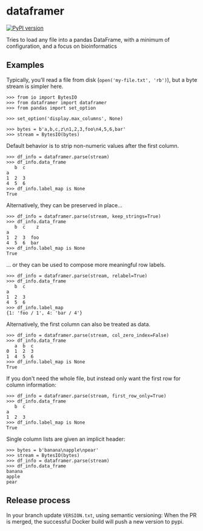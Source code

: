 # dataframer

[![PyPI version](https://badge.fury.io/py/dataframer.svg)](https://pypi.org/project/dataframer/)

Tries to load any file into a pandas DataFrame,
with a minimum of configuration,
and a focus on bioinformatics

## Examples

Typically, you’ll read a file from disk (`open('my-file.txt', 'rb')`),
but a byte stream is simpler here.

```
>>> from io import BytesIO
>>> from dataframer import dataframer
>>> from pandas import set_option

>>> set_option('display.max_columns', None)

>>> bytes = b'a,b,c,z\n1,2,3,foo\n4,5,6,bar'
>>> stream = BytesIO(bytes)

```

Default behavior is to strip non-numeric values after the first column.
```
>>> df_info = dataframer.parse(stream)
>>> df_info.data_frame
   b  c
a      
1  2  3
4  5  6
>>> df_info.label_map is None
True

```

Alternatively, they can be preserved in place...
```
>>> df_info = dataframer.parse(stream, keep_strings=True)
>>> df_info.data_frame
   b  c    z
a           
1  2  3  foo
4  5  6  bar
>>> df_info.label_map is None
True

```

... or they can be used to compose more meaningful row labels.
```
>>> df_info = dataframer.parse(stream, relabel=True)
>>> df_info.data_frame
   b  c
a      
1  2  3
4  5  6
>>> df_info.label_map
{1: 'foo / 1', 4: 'bar / 4'}

```

Alternatively, the first column can also be treated as data.
```
>>> df_info = dataframer.parse(stream, col_zero_index=False)
>>> df_info.data_frame
   a  b  c
0  1  2  3
1  4  5  6
>>> df_info.label_map is None
True

```

If you don't need the whole file, but instead only want the first
row for column information:
```
>>> df_info = dataframer.parse(stream, first_row_only=True)
>>> df_info.data_frame
   b  c
a      
1  2  3
>>> df_info.label_map is None
True

```

Single column lists are given an implicit header:
```
>>> bytes = b'banana\napple\npear'
>>> stream = BytesIO(bytes)
>>> df_info = dataframer.parse(stream)
>>> df_info.data_frame
banana
apple
pear

```

## Release process

In your branch update `VERSION.txt`, using semantic versioning: When the PR
is merged, the successful Docker build will push a new version to pypi.
